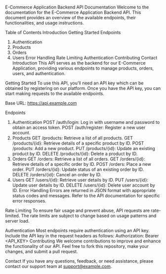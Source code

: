 E-Commerce Application Backend API Documentation
Welcome to the documentation for the E-Commerce Application Backend API. This document provides an overview of the available endpoints, their functionalities, and usage instructions.

Table of Contents
Introduction
Getting Started
Endpoints
1. Authentication
2. Products
3. Orders
4. Users
Error Handling
Rate Limiting
Authentication
Contributing
Contact
Introduction
This API serves as the backend for our E-Commerce Application, providing various endpoints to manage products, orders, users, and authentication.

Getting Started
To use this API, you'll need an API key which can be obtained by registering on our platform. Once you have the API key, you can start making requests to the available endpoints.

Base URL: https://api.example.com

Endpoints
1. Authentication
POST /auth/login: Log in with username and password to obtain an access token.
POST /auth/register: Register a new user account.
2. Products
GET /products: Retrieve a list of all products.
GET /products/{id}: Retrieve details of a specific product by ID.
POST /products: Add a new product.
PUT /products/{id}: Update an existing product by ID.
DELETE /products/{id}: Delete a product by ID.
3. Orders
GET /orders: Retrieve a list of all orders.
GET /orders/{id}: Retrieve details of a specific order by ID.
POST /orders: Place a new order.
PUT /orders/{id}: Update status of an existing order by ID.
DELETE /orders/{id}: Cancel an order by ID.
4. Users
GET /users/{id}: Retrieve user details by ID.
PUT /users/{id}: Update user details by ID.
DELETE /users/{id}: Delete user account by ID.
Error Handling
Errors are returned in JSON format with appropriate status codes and messages. Refer to the API documentation for specific error responses.

Rate Limiting
To ensure fair usage and prevent abuse, API requests are rate-limited. The rate limits are subject to change based on usage patterns and server load.

Authentication
Most endpoints require authentication using an API key. Include the API key in the request headers as follows:
Authorization: Bearer <API_KEY>
Contributing
We welcome contributions to improve and enhance the functionality of our API. Feel free to fork this repository, make your changes, and submit a pull request.

Contact
If you have any questions, feedback, or need assistance, please contact our support team at support@example.com.
